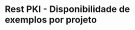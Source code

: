﻿# Rest PKI - Disponibilidade de exemplos por projeto

<!-- link to version in English -->
<div data-alt-locales="en-us"></div>
